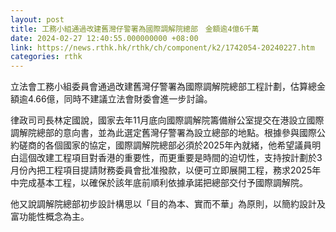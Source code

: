 ```yaml
---
layout: post
title: 工務小組通過改建舊灣仔警署為國際調解院總部　金額逾4億6千萬
date: 2024-02-27 12:40:55.000000000 +08:00
link: https://news.rthk.hk/rthk/ch/component/k2/1742054-20240227.htm
categories: rthk
---
```


立法會工務小組委員會通過改建舊灣仔警署為國際調解院總部工程計劃，估算總金額逾4.66億，同時不建議立法會財委會進一步討論。
 
律政司司長林定國說，國家去年11月底向國際調解院籌備辦公室提交在港設立國際調解院總部的意向書，並為此選定舊灣仔警署為設立總部的地點。根據參與國際公約磋商的各個國家的協定，國際調解院總部必須於2025年內就緒，他希望議員明白這個改建工程項目對香港的重要性，而更重要是時間的迫切性，支持按計劃於3月份內把工程項目提請財務委員會批准撥款，以便可立即展開工程，務求2025年中完成基本工程，以確保於該年底前順利依據承諾把總部交付予國際調解院。

他又說調解院總部初步設計構思以「目的為本、實而不華」為原則，以簡約設計及富功能性概念為主。
